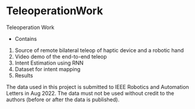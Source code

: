 # TeleoperationWork
Teleoperation Work



- Contains
1. Source of remote bilateral teleop of haptic device and a robotic hand
2. Video demo of the end-to-end teleop
3. Intent Estimation using RNN
4. Dataset for intent mapping
5. Results


The data used in this project is submitted to IEEE Robotics and Automation Letters in Aug 2022. The data must not be used without credit to the authors (before or after the data is published).
